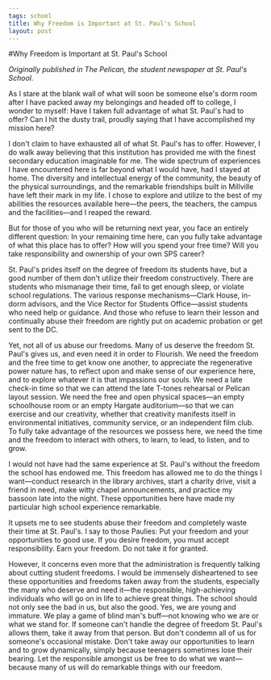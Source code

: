 ```yaml
--- 
tags: school
title: Why Freedom is Important at St. Paul's School
layout: post
---
```


#Why Freedom is Important at St. Paul's School


_Originally published in The Pelican, the student newspaper at St. Paul's School._

As I stare at the blank wall of what will soon be someone else's dorm room after I have packed away my belongings and headed off to college, I wonder to myself: Have I taken full advantage of what St. Paul's had to offer?  Can I hit the dusty trail, proudly saying that I have accomplished my mission here?

I don't claim to have exhausted all of what St. Paul's has to offer.  However, I do walk away believing that this institution has provided me with the finest secondary education imaginable for me.  The wide spectrum of experiences I have encountered here is far beyond what I would have, had I stayed at home.  The diversity and intellectual energy of the community, the beauty of the physical surroundings, and the remarkable friendships built in Millville have left their mark in my life.  I chose to explore and utilize to the best of my abilities the resources available here—the peers, the teachers, the campus and the facilities—and I reaped the reward.  

But for those of you who will be returning next year, you face an entirely different question: In your remaining time here, can you fully take advantage of what this place has to offer?  How will you spend your free time?  Will you take responsibility and ownership of your own SPS career?  

St. Paul's prides itself on the degree of freedom its students have, but a good number of them don't utilize their freedom constructively.  There are students who mismanage their time, fail to get enough sleep, or violate school regulations.  The various response mechanisms—Clark House, in-dorm advisors, and the Vice Rector for Students Office—assist students who need help or guidance.  And those who refuse to learn their lesson and continually abuse their freedom are rightly put on academic probation or get sent to the DC.  

Yet, not all of us abuse our freedoms.  Many of us deserve the freedom St. Paul's gives us, and even need it in order to Flourish.  We need the freedom and the free time to get know one another, to appreciate the regenerative power nature has, to reflect upon and make sense of our experience here, and to explore whatever it is that impassions our souls.  We need a late check-in time so that we can attend the late T-tones rehearsal or Pelican layout session.  We need the free and open physical spaces—an empty schoolhouse room or an empty Hargate auditorium—so that we can exercise and our creativity, whether that creativity manifests itself in environmental initiatives, community service, or an independent film club. To fully take advantage of the resources we possess here, we need the time and the freedom to interact with others, to learn, to lead, to listen, and to grow.  

I would not have had the same experience at St. Paul's without the freedom the school has endowed me.  This freedom has allowed me to do the things I want—conduct research in the library archives, start a charity drive, visit a friend in need, make witty chapel announcements, and practice my bassoon late into the night.  These opportunities here have made my particular high school experience remarkable.

It upsets me to see students abuse their freedom and completely waste their time at St. Paul's.  I say to those Paulies: Put your freedom and your opportunities to good use.  If you desire freedom, you must accept responsibility.  Earn your freedom.  Do not take it for granted.  

However, it concerns even more that the administration is frequently talking about cutting student freedoms.  I would be immensely disheartened to see these opportunities and freedoms taken away from the students, especially the many who deserve and need it—the responsible, high-achieving individuals who will go on in life to achieve great things.  The school should not only see the bad in us, but also the good.  Yes, we are young and immature.  We play a game of blind man's buff—not knowing who we are or what we stand for.  If someone can't handle the degree of freedom St. Paul's allows them, take it away from that person.  But don't condemn all of us for someone's occasional mistake.  Don't take away our opportunities to learn and to grow dynamically, simply because teenagers sometimes lose their bearing.  Let the responsible amongst us be free to do what we want—because many of us will do remarkable things with our freedom.  

